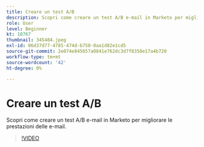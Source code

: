 ```yaml
---
title: Creare un test A/B
description: Scopri come creare un test A/B e-mail in Marketo per migliorare le prestazioni delle e-mail.
role: User
level: Beginner
kt: 10767
thumbnail: 345484.jpeg
exl-id: 06d37d77-4785-474d-b750-0aa1d82e1cd5
source-git-commit: 2e074e845657a0841e762dc3d7f8358e17a4b720
workflow-type: tm+mt
source-wordcount: '42'
ht-degree: 0%

---
```


# Creare un test A/B

Scopri come creare un test A/B e-mail in Marketo per migliorare le prestazioni delle e-mail.

>[!VIDEO](https://video.tv.adobe.com/v/345484/?quality=12&learn=on)
